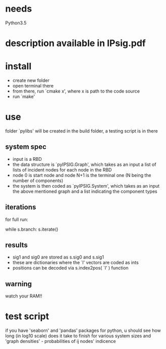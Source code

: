 # needs
Python3.5

# description available in IPsig.pdf

# install
- create new folder
- open terminal there
- from there, run `cmake x', where x is path to the code source
- run `make'

# use
folder `pylibs' will be created in the build folder, a testing script is in there

## system spec
- input is a RBD
- the data structure is `pyIPSIG.Graph', which takes as an input a list of lists of incident nodes for each node in the RBD
- node 0 is start node and node N+1 is the terminal one (N being the number of components)
- the system is then coded as `pyIPSIG.System', which takes as an input the above mentioned graph and a list indicating the component types

## iterations
for full run:

while s.branch:
	s.iterate()

## results
- sig1 and sig0 are stored as s.sig0 and s.sig1
- these are dictionaries where the `l' vectors are coded as ints
- positions can be decoded via s.index2pos( `l' ) function

## warning
watch your RAM!!

# test script
if you have 'seaborn' and 'pandas' packages for python, u should see how long (in log10 scale) does it take to finish for various system sizes and 'graph densities' - probabilities of ij nodes' indicence
